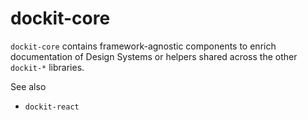 # dockit-core

`dockit-core` contains framework-agnostic components to
enrich documentation of Design Systems or helpers shared
across the other `dockit-*` libraries.

See also

- `dockit-react`
